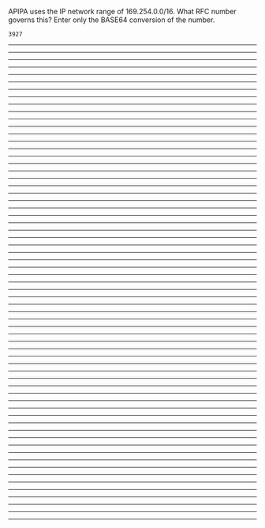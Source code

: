 APIPA uses the IP network range of 169.254.0.0/16. What RFC number governs this? Enter only the BASE64 conversion of the number.

    3927
___________________________________________________________________________________________________________

___________________________________________________________________________________________________________

___________________________________________________________________________________________________________

___________________________________________________________________________________________________________

___________________________________________________________________________________________________________

___________________________________________________________________________________________________________

___________________________________________________________________________________________________________

___________________________________________________________________________________________________________

___________________________________________________________________________________________________________

___________________________________________________________________________________________________________

___________________________________________________________________________________________________________

___________________________________________________________________________________________________________

___________________________________________________________________________________________________________

___________________________________________________________________________________________________________

___________________________________________________________________________________________________________

___________________________________________________________________________________________________________

___________________________________________________________________________________________________________

___________________________________________________________________________________________________________

___________________________________________________________________________________________________________

___________________________________________________________________________________________________________

___________________________________________________________________________________________________________

___________________________________________________________________________________________________________

___________________________________________________________________________________________________________

___________________________________________________________________________________________________________

___________________________________________________________________________________________________________

___________________________________________________________________________________________________________

___________________________________________________________________________________________________________

___________________________________________________________________________________________________________

___________________________________________________________________________________________________________

___________________________________________________________________________________________________________

___________________________________________________________________________________________________________

___________________________________________________________________________________________________________

___________________________________________________________________________________________________________

___________________________________________________________________________________________________________

___________________________________________________________________________________________________________

___________________________________________________________________________________________________________

___________________________________________________________________________________________________________

___________________________________________________________________________________________________________

___________________________________________________________________________________________________________

___________________________________________________________________________________________________________

___________________________________________________________________________________________________________

___________________________________________________________________________________________________________

___________________________________________________________________________________________________________

___________________________________________________________________________________________________________

___________________________________________________________________________________________________________

___________________________________________________________________________________________________________

___________________________________________________________________________________________________________

___________________________________________________________________________________________________________

___________________________________________________________________________________________________________

___________________________________________________________________________________________________________

___________________________________________________________________________________________________________

___________________________________________________________________________________________________________

___________________________________________________________________________________________________________

___________________________________________________________________________________________________________

___________________________________________________________________________________________________________

___________________________________________________________________________________________________________

___________________________________________________________________________________________________________

___________________________________________________________________________________________________________

___________________________________________________________________________________________________________

___________________________________________________________________________________________________________

___________________________________________________________________________________________________________

___________________________________________________________________________________________________________

___________________________________________________________________________________________________________

___________________________________________________________________________________________________________

___________________________________________________________________________________________________________
